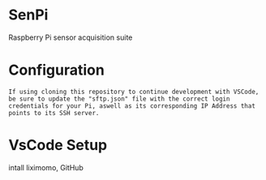 # SenPi
Raspberry Pi sensor acquisition suite



# Configuration
    If using cloning this repository to continue development with VSCode, be sure to update the "sftp.json" file with the correct login credentials for your Pi, aswell as its corresponding IP Address that points to its SSH server. 

# VsCode Setup
intall liximomo, GitHub
